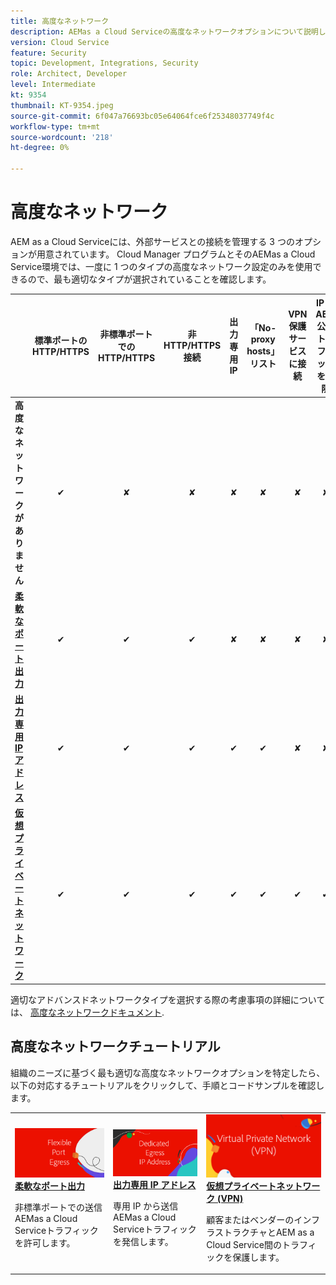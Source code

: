 ```yaml
---
title: 高度なネットワーク
description: AEMas a Cloud Serviceの高度なネットワークオプションについて説明します。
version: Cloud Service
feature: Security
topic: Development, Integrations, Security
role: Architect, Developer
level: Intermediate
kt: 9354
thumbnail: KT-9354.jpeg
source-git-commit: 6f047a76693bc05e64064fce6f25348037749f4c
workflow-type: tm+mt
source-wordcount: '218'
ht-degree: 0%

---
```



# 高度なネットワーク

AEM as a Cloud Serviceには、外部サービスとの接続を管理する 3 つのオプションが用意されています。 Cloud Manager プログラムとそのAEMas a Cloud Service環境では、一度に 1 つのタイプの高度なネットワーク設定のみを使用できるので、最も適切なタイプが選択されていることを確認します。

|  | 標準ポートの HTTP/HTTPS | 非標準ポートでの HTTP/HTTPS | 非 HTTP/HTTPS 接続 | 出力専用 IP | 「No-proxy hosts」リスト | VPN 保護サービスに接続 | IP で AEM 公開トラフィックを制限 |
|-----------------------------------|:----------------------------:|:--------------------------------:|:--------------------------:|:-------------------:|:-------------------------------------:|:-------------------------------------:|:----:|
| __高度なネットワークがありません__ | ✔ | ✘ | ✘ | ✘ | ✘ | ✘ | ✘ |
| [__柔軟なポート出力__](./flexible-port-egress.md) | ✔ | ✔ | ✔ | ✘ | ✘ | ✘ | ✘ |
| [__出力専用 IP アドレス__](./dedicated-egress-ip-address.md) | ✔ | ✔ | ✔ | ✔ | ✔ | ✘ | ✘ |
| [__仮想プライベートネットワーク__](./vpn.md) | ✔ | ✔ | ✔ | ✔ | ✔ | ✔ | ✔ |


適切なアドバンスドネットワークタイプを選択する際の考慮事項の詳細については、 [高度なネットワークドキュメント](https://experienceleague.adobe.com/docs/experience-manager-cloud-service/security/configuring-advanced-networking.html).

## 高度なネットワークチュートリアル

組織のニーズに基づく最も適切な高度なネットワークオプションを特定したら、以下の対応するチュートリアルをクリックして、手順とコードサンプルを確認します。

<table>
  <tr>
   <td>
      <a  href="./flexible-port-egress.md"><img alt="柔軟なポート出力" src="./assets/flexible-port-egress.png"/></a>
      <div><strong><a href="./flexible-port-egress.md">柔軟なポート出力</a></strong></div>
      <p>
          非標準ポートでの送信AEMas a Cloud Serviceトラフィックを許可します。
      </p>
    </td>   
   <td>
      <a  href="./dedicated-egress-ip-address.md"><img alt="ファイル専用の出力 IP アドレス" src="./assets/dedicated-egress-ip-address.png"/></a>
      <div><strong><a href="./dedicated-egress-ip-address.md">出力専用 IP アドレス</a></strong></div>
      <p>
        専用 IP から送信AEMas a Cloud Serviceトラフィックを発信します。
      </p>
    </td>   
   <td>
      <a  href="./vpn.md"><img alt="仮想プライベートネットワーク (VPN)" src="./assets/vpn.png"/></a>
      <div><strong><a href="./vpn.md">仮想プライベートネットワーク (VPN)</a></strong></div>
      <p>
        顧客またはベンダーのインフラストラクチャとAEM as a Cloud Service間のトラフィックを保護します。
      </p>
    </td>   
  </tr>
</table>
